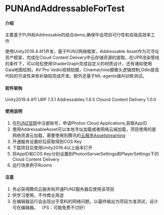 # PUNAndAddressableForTest

#### 介绍
主要基于PUN和Addressable的结合demo,确保毕设项目可行性和自我高效率工作

使用Unity2019.4.4f1开发，基于PUN2网络框架，Addressable Asset作为可寻址资产框架，完成在Cloud Content Delivery中云存储资源的提取。在UPR渲染管线的条件下，可以轻松使用ShaderGraph完成自定义的材质设计，还有诸如使用Gaia地图绘制，AV Pro Vedio视频拍摄，Cinemachine摄像头逻辑控制,Odin提高代码的可读性来弥补缺陷完成开发。额外还基于ML-agents做AI训练测试。

#### 软件架构
Unity2019.4.4f1
URP 7.3.1
Addressables 1.8.5
Clound Content Delivery 1.0.0

#### 使用说明

1.  在[PUN2官网](https://www.photonengine.com/en-us/Photon)中注册账号，申请Photon Cloud Applications,获取AppID
2.  使用AddressableAsset可以本地寻址加载或者网络云端加载，项目使用的是网络资源云加载，需要使用到腾讯的[云服务Assetstreaming](https://cloud.tencent.com/solution/ucg)
3.  开通服务设置好后获取得到COS Key
4.  下载项目后使用Unity2019.4以上版本打开
5.  将AppID和COS Key分别设置到PhotonServerSettings和PlayerSettings下的Cloud Content Delivery
6.  运行场景例子Rooms

#### 注意

1.  务必获得腾讯云服务和开通PUN2服务器后使用该项目
2.  供学习使用，不作商业用途
3.  在编辑器运行会出现出乎意料的网络问题，以最终输出为项目为准测试，设计可在编辑器。
（PS：可能免费不讨好）
